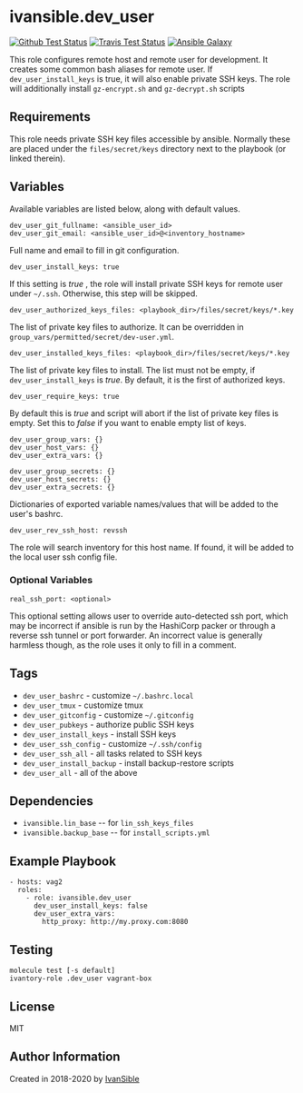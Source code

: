 # ivansible.dev_user

[![Github Test Status](https://github.com/ivansible/dev-user/workflows/Molecule%20test/badge.svg?branch=master)](https://github.com/ivansible/dev-user/actions)
[![Travis Test Status](https://travis-ci.org/ivansible/dev-user.svg?branch=master)](https://travis-ci.org/ivansible/dev-user)
[![Ansible Galaxy](https://img.shields.io/badge/galaxy-ivansible.dev__user-68a.svg?style=flat)](https://galaxy.ansible.com/ivansible/dev_user/)

This role configures remote host and remote user for development.
It creates some common bash aliases for remote user.
If `dev_user_install_keys` is true, it will also enable private SSH keys.
The role will additionally install `gz-encrypt.sh` and `gz-decrypt.sh` scripts


## Requirements

This role needs private SSH key files accessible by ansible.
Normally these are placed under the `files/secret/keys` directory
next to the playbook (or linked therein).


## Variables

Available variables are listed below, along with default values.

    dev_user_git_fullname: <ansible_user_id>
    dev_user_git_email: <ansible_user_id>@<inventory_hostname>

Full name and email to fill in git configuration.


    dev_user_install_keys: true

If this setting is *true* , the role will install private SSH keys
for remote user under `~/.ssh`. Otherwise, this step will be skipped.

    dev_user_authorized_keys_files: <playbook_dir>/files/secret/keys/*.key
The list of private key files to authorize.
It can be overridden in `group_vars/permitted/secret/dev-user.yml`.

    dev_user_installed_keys_files: <playbook_dir>/files/secret/keys/*.key
The list of private key files to install.
The list must not be empty, if `dev_user_install_keys` is *true*.
By default, it is the first of authorized keys.

    dev_user_require_keys: true

By default this is _true_ and script will abort if the list of private
key files is empty. Set this to _false_ if you want to enable empty
list of keys.

    dev_user_group_vars: {}
    dev_user_host_vars: {}
    dev_user_extra_vars: {}

    dev_user_group_secrets: {}
    dev_user_host_secrets: {}
    dev_user_extra_secrets: {}

Dictionaries of exported variable names/values that will be added to the
user's bashrc.

    dev_user_rev_ssh_host: revssh

The role will search inventory for this host name. If found, it will
be added to the local user ssh config file.


### Optional Variables

    real_ssh_port: <optional>

This optional setting allows user to override auto-detected ssh port,
which may be incorrect if ansible is run by the HashiCorp packer
or through a reverse ssh tunnel or port forwarder.
An incorrect value is generally harmless though, as the role uses it
only to fill in a comment.


## Tags

- `dev_user_bashrc` - customize `~/.bashrc.local`
- `dev_user_tmux` - customize tmux
- `dev_user_gitconfig` - customize `~/.gitconfig`
- `dev_user_pubkeys` - authorize public SSH keys
- `dev_user_install_keys` - install SSH keys
- `dev_user_ssh_config` - customize `~/.ssh/config`
- `dev_user_ssh_all` - all tasks related to SSH keys
- `dev_user_install_backup` - install backup-restore scripts
- `dev_user_all` - all of the above


## Dependencies

- `ivansible.lin_base` -- for `lin_ssh_keys_files`
- `ivansible.backup_base` -- for `install_scripts.yml`


## Example Playbook

    - hosts: vag2
      roles:
        - role: ivansible.dev_user
          dev_user_install_keys: false
          dev_user_extra_vars:
            http_proxy: http://my.proxy.com:8080


## Testing

    molecule test [-s default]
    ivantory-role .dev_user vagrant-box


## License

MIT


## Author Information

Created in 2018-2020 by [IvanSible](https://github.com/ivansible)
